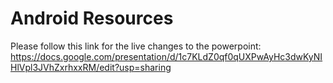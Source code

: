
# Android Resources

Please follow this link for the live changes to the powerpoint: https://docs.google.com/presentation/d/1c7KLdZ0qf0qUXPwAyHc3dwKyNIHlVpl3JVhZxrhxxRM/edit?usp=sharing
